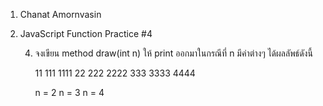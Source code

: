 1. Chanat Amornvasin
2. JavaScript Function Practice #4

    4) จงเขียน method draw(int n) ให้ print ออกมาในกรณีที่ n มีค่าต่างๆ ได้ผลลัพธ์ดังนี้

        11              111                 1111
        22              222                 2222
                        333                 3333
                                            4444
        
        n = 2           n = 3               n = 4
